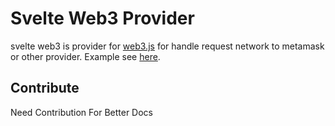 # Svelte Web3 Provider
svelte web3 is provider for [web3.js](https://web3js.readthedocs.io) for handle request network to metamask or other provider.
Example see [here](./src/routes).

## Contribute
Need Contribution For Better Docs